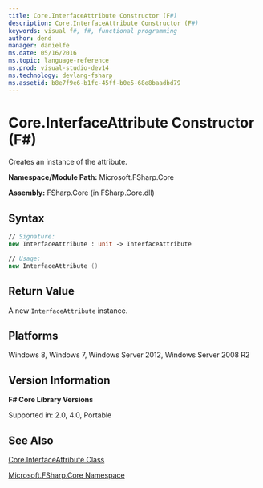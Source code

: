 ```yaml
---
title: Core.InterfaceAttribute Constructor (F#)
description: Core.InterfaceAttribute Constructor (F#)
keywords: visual f#, f#, functional programming
author: dend
manager: danielfe
ms.date: 05/16/2016
ms.topic: language-reference
ms.prod: visual-studio-dev14
ms.technology: devlang-fsharp
ms.assetid: b8e7f9e6-b1fc-45ff-b0e5-68e8baadbd79 
---
```


# Core.InterfaceAttribute Constructor (F#)

Creates an instance of the attribute.

**Namespace/Module Path:** Microsoft.FSharp.Core

**Assembly:** FSharp.Core (in FSharp.Core.dll)


## Syntax

```fsharp
// Signature:
new InterfaceAttribute : unit -> InterfaceAttribute

// Usage:
new InterfaceAttribute ()
```

## Return Value

A new `InterfaceAttribute` instance.

## Platforms
Windows 8, Windows 7, Windows Server 2012, Windows Server 2008 R2


## Version Information
**F# Core Library Versions**

Supported in: 2.0, 4.0, Portable

## See Also
[Core.InterfaceAttribute Class](Core.InterfaceAttribute-Class-%5BFSharp%5D.md)

[Microsoft.FSharp.Core Namespace](Microsoft.FSharp.Core-Namespace-%5BFSharp%5D.md)